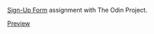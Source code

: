 [Sign-Up Form](https://www.theodinproject.com/paths/full-stack-javascript/courses/intermediate-html-and-css/lessons/sign-up-form) assignment with The Odin Project.

[Preview](https://savwiley.github.io/signUpForm/)